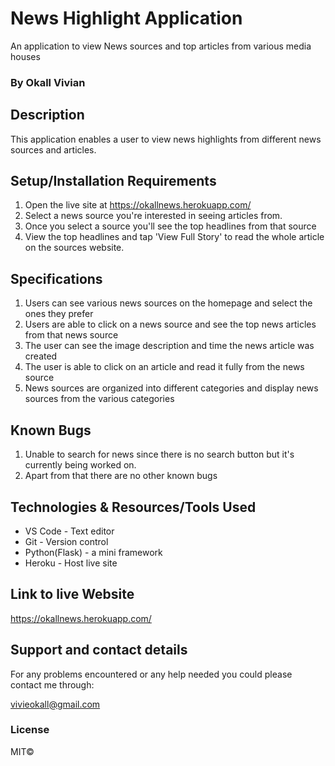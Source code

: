 # News Highlight Application

An application to view News sources and top articles from various media houses

### By Okall Vivian

## Description

This application enables a user to view news highlights from different news sources and articles.

## Setup/Installation Requirements

1.  Open the live site at <https://okallnews.herokuapp.com/>
2.  Select a news source you're interested in seeing articles from.
3.  Once you select a source you'll see the top headlines from that source
4.  View the top headlines and tap 'View Full Story' to read the whole article on the sources website.

## Specifications

1.  Users can see various news sources on the homepage and select the ones they prefer
2.  Users are able to click on a news source and see the top news articles from that news source
3.  The user can see the image description and time the news article was created
4.  The user is able to click on an article and read it fully from the news source
5.  News sources are organized into different categories and display news sources from the various categories

## Known Bugs

1.  Unable to search for news since there is no search button but it's currently being worked on.
2.  Apart from that there are no other known bugs

## Technologies & Resources/Tools Used

-   VS Code - Text editor
-   Git  - Version control
-   Python(Flask) - a mini framework
-   Heroku - Host live site

## Link to live Website

 <https://okallnews.herokuapp.com/>

## Support and contact details

For any problems encountered or any help needed you could please contact me through:

vivieokall@gmail.com

### License

MIT©
